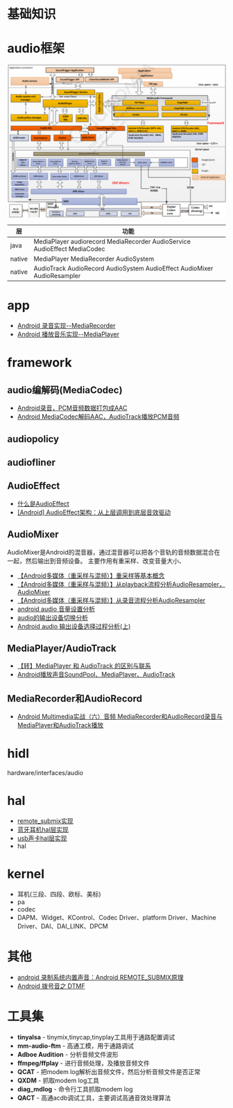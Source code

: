 # 基础知识



# audio框架

![audio框架](img/Audio_Software.png)

层|功能
---|---
java|MediaPlayer audiorecord MediaRecorder AudioService AudioEffect MediaCodec
native|MediaPlayer MediaRecorder AudioSystem
native|AudioTrack AudioRecord AudioSystem AudioEffect AudioMixer AudioResampler
# app

- [Android 录音实现--MediaRecorder](./soundrecorder.md)
- [Android 播放音乐实现--MediaPlayer](./soundplayer.md)

# framework

## audio编解码(MediaCodec)

* [Android录音，PCM音频数据打包成AAC](https://blog.csdn.net/lavender1626/article/details/80394253?ops_request_misc=%257B%2522request%255Fid%2522%253A%2522158367717819725247656907%2522%252C%2522scm%2522%253A%252220140713.130056874..%2522%257D&request_id=158367717819725247656907&biz_id=0&utm_source=distribute.pc_search_result.none-task)
* [Android MediaCodec解码AAC，AudioTrack播放PCM音频](https://blog.csdn.net/lavender1626/article/details/80431902?ops_request_misc=%257B%2522request%255Fid%2522%253A%2522158367717819725247656907%2522%252C%2522scm%2522%253A%252220140713.130056874..%2522%257D&request_id=158367717819725247656907&biz_id=0&utm_source=distribute.pc_search_result.none-task)



## audiopolicy

## audiofliner

## AudioEffect
* [什么是AudioEffect](https://blog.csdn.net/Qidi_Huang/article/details/53741788?ops_request_misc=%257B%2522request%255Fid%2522%253A%2522158367735419725247664573%2522%252C%2522scm%2522%253A%252220140713.130056874..%2522%257D&request_id=158367735419725247664573&biz_id=0&utm_source=distribute.pc_search_result.none-task)
* [[Android] AudioEffect架构：从上层调用到底层音效驱动](https://blog.csdn.net/Joymine/article/details/75317016?depth_1-utm_source=distribute.pc_relevant.none-task&utm_source=distribute.pc_relevant.none-task)

## AudioMixer

AudioMixer是Android的混音器，通过混音器可以把各个音轨的音频数据混合在一起，然后输出到音频设备。
主要作用有重采样、改变音量大小、

* [【Android多媒体（重采样与混频）】重采样等基本概念](https://blog.csdn.net/Joymine/article/details/74530111?depth_1-utm_source=distribute.pc_relevant.none-task&utm_source=distribute.pc_relevant.none-task)
* [【Android多媒体（重采样与混频）】从playback流程分析AudioResampler，AudioMixer](https://blog.csdn.net/Joymine/article/details/74932552?ops_request_misc=%257B%2522request%255Fid%2522%253A%2522158367752819195162556952%2522%252C%2522scm%2522%253A%252220140713.130056874..%2522%257D&request_id=158367752819195162556952&biz_id=0&utm_source=distribute.pc_search_result.none-task)
* [【Android多媒体（重采样与混频）】从录音流程分析AudioResampler](https://blog.csdn.net/Joymine/article/details/74530302?depth_1-utm_source=distribute.pc_relevant.none-task&utm_source=distribute.pc_relevant.none-task)
* [android audio 音量设置分析](https://blog.csdn.net/WAN8180192/article/details/50705882?depth_1-utm_source=distribute.pc_relevant_right.none-task&utm_source=distribute.pc_relevant_right.none-task)
* [audio的输出设备切换分析](https://blog.csdn.net/WAN8180192/article/details/50705910?ops_request_misc=%257B%2522request%255Fid%2522%253A%2522158367804219724845011571%2522%252C%2522scm%2522%253A%252220140713.130056874..%2522%257D&request_id=158367804219724845011571&biz_id=0&utm_source=distribute.pc_search_result.none-task)
* [Android audio 输出设备选择过程分析(上)](https://blog.csdn.net/bberdong/article/details/80484568?depth_1-utm_source=distribute.pc_relevant_right.none-task&utm_source=distribute.pc_relevant_right.none-task)

## MediaPlayer/AudioTrack
* [【转】MediaPlayer 和 AudioTrack 的区别与联系](https://blog.csdn.net/Qidi_Huang/article/details/52633751?ops_request_misc=%257B%2522request%255Fid%2522%253A%2522158368061119724847013086%2522%252C%2522scm%2522%253A%252220140713.130056874..%2522%257D&request_id=158368061119724847013086&biz_id=0&utm_source=distribute.pc_search_result.none-task)
* [Android播放声音SoundPool、MediaPlayer、AudioTrack](https://blog.csdn.net/jwzhangjie/article/details/8843772?depth_1-utm_source=distribute.pc_relevant.none-task&utm_source=distribute.pc_relevant.none-task)

## MediaRecorder和AudioRecord
* [Android Multimedia实战（六）音频 MediaRecorder和AudioRecord录音与MediaPlayer和AudioTrack播放](https://blog.csdn.net/King1425/article/details/70915138?depth_1-utm_source=distribute.pc_relevant.none-task&utm_source=distribute.pc_relevant.none-task)

# hidl

hardware/interfaces/audio

# hal

- [remote_submix实现](./audio_remote_submix.md)
- [蓝牙耳机hal层实现](./audio_a2dp_hw.md)
- [usb声卡hal层实现]()
- hal

# kernel

- 耳机(三段、四段、欧标、美标)
- pa
- codec
- DAPM、Widget、KControl、Codec Driver、platform Driver、Machine Driver、DAI、DAI_LINK、DPCM

# 其他

* [android 录制系统内置声音：Android REMOTE_SUBMIX原理](https://blog.csdn.net/u010164190/article/details/103051369/)
* [Android 拨号音之 DTMF](https://blog.csdn.net/ch853199769/article/details/79901786?depth_1-utm_source=distribute.pc_relevant_right.none-task&utm_source=distribute.pc_relevant_right.none-task)

# 工具集

- **tinyalsa** -  tinymix,tinycap,tinyplay工具用于通路配置调试
- **mm-audio-ftm** - 高通工模，用于通路调试
- **Adboe Audition** - 分析音频文件波形
- **ffmpeg/ffplay** - 进行音频处理，及播放音频文件
- **QCAT** - 把modem log解析出音频文件，然后分析音频文件是否正常
- **QXDM** - 抓取modem log工具
- **diag_mdlog** - 命令行工具抓取modem log
- **QACT** - 高通acdb调试工具，主要调试高通音效处理算法
